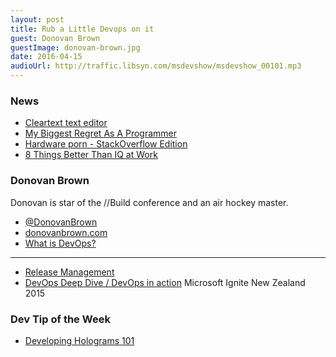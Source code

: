 ```yaml
---
layout: post
title: Rub a Little Devops on it
guest: Donovan Brown
guestImage: donovan-brown.jpg
date: 2016-04-15
audioUrl: http://traffic.libsyn.com/msdevshow/msdevshow_00101.mp3
---
```


### News

 - [Cleartext text editor](https://github.com/mortenjust/cleartext-mac/blob/master/README.md)
 - [My Biggest Regret As A Programmer](http://thecodist.com/article/my-biggest-regret-as-a-programmer)
 - [Hardware porn - StackOverflow Edition](https://nickcraver.com/blog/2016/03/29/stack-overflow-the-hardware-2016-edition/)
 - [8 Things Better Than IQ at Work](http://www.inc.com/geoffrey-james/8-things-better-than-iq-at-work-infographic_1.html?sp=635949256743906250193883)

### Donovan Brown

Donovan is star of the //Build conference and an air hockey master.

 - [@DonovanBrown](https://twitter.com/DonovanBrown)
 - [donovanbrown.com](http://donovanbrown.com/)
  - [What is DevOps?](http://donovanbrown.com/post/2015/09/01/what-is-devops)

-----------------------------------------------------------------------------------------

 - [Release Management](https://msdn.microsoft.com/library/vs/alm/release/overview)
 - [DevOps Deep Dive / DevOps in action](https://channel9.msdn.com/Events/Ignite/Microsoft-Ignite-New-Zealand-2015/M348) Microsoft Ignite New Zealand 2015

### Dev Tip of the Week

 - [Developing Holograms 101](https://developer.microsoft.com/en-us/windows/holographic/holograms_101e)
